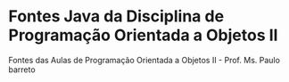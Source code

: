 # Fontes Java da Disciplina de Programação Orientada a Objetos II
Fontes das Aulas de Programação Orientada a Objetos II - Prof. Ms. Paulo barreto
